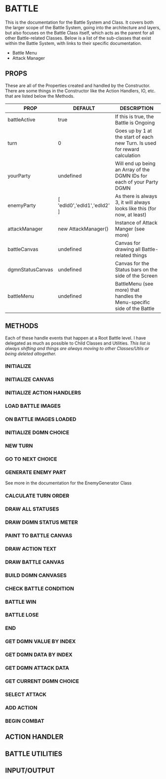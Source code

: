 # BATTLE
This is the documentation for the Battle System and Class. It covers both the larger scope of the Battle System, going into the architecture and layers, but also focuses on the Battle Class itself, which acts as the parent for all other Battle-related Classes. Below is a list of the sub-classes that exist within the Battle System, with links to their specific documentation.

- Battle Menu
- Attack Manager

## PROPS
These are all of the Properties created and handled by the Constructor. There are some things in the Constructor like the Action Handlers, IO, etc. that are listed below the Methods.

| PROP | DEFAULT | DESCRIPTION |
| ---- | ------- | ----------- |
| battleActive | true | If this is true, the Battle is Ongoing |
| turn | 0 | Goes up by 1 at the start of each new Turn. Is used for reward calculation |
| yourParty | undefined | Will end up being an Array of the DGMN IDs for each of your Party DGMN |
| enemyParty | \[ 'edId0','edId1','edId2' \] | As there is always 3, it will always looks like this (for now, at least) |
| attackManager | new AttackManager() | Instance of Attack Manger (see more) |
| battleCanvas | undefined | Canvas for drawing all Battle-related things |
| dgmnStatusCanvas | undefined | Canvas for the Status bars on the side of the Screen |
| battleMenu | undefined | BattleMenu (see more) that handles the Menu-specific side of the Battle |

## METHODS
Each of these handle events that happen at a Root Battle level. I have delegated as much as possible to Child Classes and Utilities. _This list is always shifting and things are always moving to other Classes/Utils or being deleted altogether._

### INITIALIZE

### INITIALIZE CANVAS

### INITIALIZE ACTION HANDLERS

### LOAD BATTLE IMAGES

### ON BATTLE IMAGES LOADED

### INITIALIZE DGMN CHOICE

### NEW TURN

### GO TO NEXT CHOICE

### GENERATE ENEMY PART
See more in the documentation for the EnemyGenerator Class

### CALCULATE TURN ORDER

### DRAW ALL STATUSES

### DRAW DGMN STATUS METER

### PAINT TO BATTLE CANVAS

### DRAW ACTION TEXT

### DRAW BATTLE CANVAS

### BUILD DGMN CANVASES

### CHECK BATTLE CONDITION

### BATTLE WIN

### BATTLE LOSE

### END

### GET DGMN VALUE BY INDEX

### GET DGMN DATA BY INDEX

### GET DGMN ATTACK DATA

### GET CURRENT DGMN CHOICE

### SELECT ATTACK

### ADD ACTION

### BEGIN COMBAT

## ACTION HANDLER

## BATTLE UTILITIES

## INPUT/OUTPUT